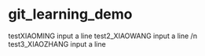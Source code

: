 # git_learning_demo
testXIAOMING input a line
test2_XIAOWANG input a line
/n test3_XIAOZHANG input a line
